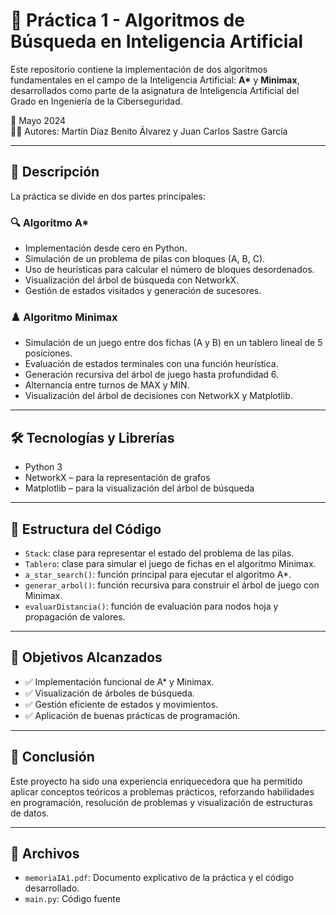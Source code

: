 # 🤖 Práctica 1 - Algoritmos de Búsqueda en Inteligencia Artificial

Este repositorio contiene la implementación de dos algoritmos fundamentales en el campo de la Inteligencia Artificial: **A\*** y **Minimax**, desarrollados como parte de la asignatura de Inteligencia Artificial del Grado en Ingeniería de la Ciberseguridad.

📅 Mayo 2024  
👨‍💻 Autores: Martín Díaz Benito Álvarez y Juan Carlos Sastre García

---

## 📌 Descripción

La práctica se divide en dos partes principales:

### 🔍 Algoritmo A\*

- Implementación desde cero en Python.
- Simulación de un problema de pilas con bloques (A, B, C).
- Uso de heurísticas para calcular el número de bloques desordenados.
- Visualización del árbol de búsqueda con NetworkX.
- Gestión de estados visitados y generación de sucesores.

### ♟️ Algoritmo Minimax

- Simulación de un juego entre dos fichas (A y B) en un tablero lineal de 5 posiciones.
- Evaluación de estados terminales con una función heurística.
- Generación recursiva del árbol de juego hasta profundidad 6.
- Alternancia entre turnos de MAX y MIN.
- Visualización del árbol de decisiones con NetworkX y Matplotlib.

---

## 🛠️ Tecnologías y Librerías

- Python 3
- NetworkX – para la representación de grafos
- Matplotlib – para la visualización del árbol de búsqueda

---

## 📂 Estructura del Código

- `Stack`: clase para representar el estado del problema de las pilas.
- `Tablero`: clase para simular el juego de fichas en el algoritmo Minimax.
- `a_star_search()`: función principal para ejecutar el algoritmo A*.
- `generar_arbol()`: función recursiva para construir el árbol de juego con Minimax.
- `evaluarDistancia()`: función de evaluación para nodos hoja y propagación de valores.

---

## 🎯 Objetivos Alcanzados

- ✅ Implementación funcional de A* y Minimax.
- ✅ Visualización de árboles de búsqueda.
- ✅ Gestión eficiente de estados y movimientos.
- ✅ Aplicación de buenas prácticas de programación.

---

## 🧠 Conclusión

Este proyecto ha sido una experiencia enriquecedora que ha permitido aplicar conceptos teóricos a problemas prácticos, reforzando habilidades en programación, resolución de problemas y visualización de estructuras de datos.

---

## 📁 Archivos

- `memoriaIA1.pdf`: Documento explicativo de la práctica y el código desarrollado.
- `main.py`: Código fuente


